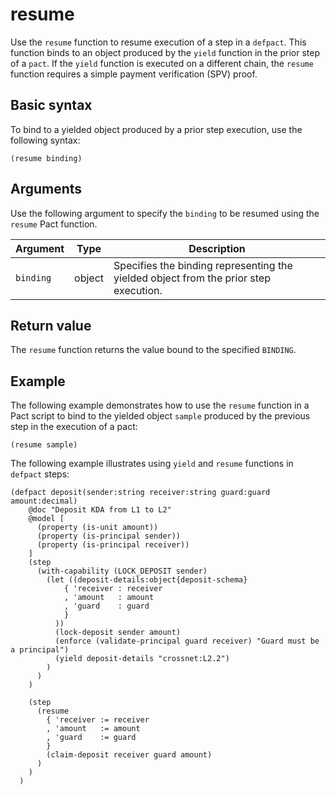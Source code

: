 # resume

Use the `resume` function to resume execution of a step in a `defpact`.
This function binds to an object produced by the `yield` function in the prior step of a `pact`. 
If the `yield` function is executed on a different chain, the `resume` function requires a simple payment verification (SPV) proof.

## Basic syntax

To bind to a yielded object produced by a prior step execution, use the following syntax:

```pact
(resume binding)
```

## Arguments

Use the following argument to specify the `binding` to be resumed using the `resume` Pact function.

| Argument | Type | Description |
| --- | --- | --- |
| `binding` | object | Specifies the binding representing the yielded object from the prior step execution. |

## Return value

The `resume` function returns the value bound to the specified `BINDING`.

## Example

The following example demonstrates how to use the `resume` function in a Pact script to bind to the yielded object `sample` produced by the previous step in the execution of a pact:

```pact
(resume sample)
```

The following example illustrates using `yield` and `resume` functions in `defpact` steps:

```pact
(defpact deposit(sender:string receiver:string guard:guard amount:decimal)
    @doc "Deposit KDA from L1 to L2"
    @model [
      (property (is-unit amount))
      (property (is-principal sender))
      (property (is-principal receiver))
    ]
    (step
      (with-capability (LOCK_DEPOSIT sender)
        (let ((deposit-details:object{deposit-schema}
            { 'receiver : receiver
            , 'amount   : amount
            , 'guard    : guard
            }
          ))
          (lock-deposit sender amount)
          (enforce (validate-principal guard receiver) "Guard must be a principal")
          (yield deposit-details "crossnet:L2.2")
        )
      )
    )

    (step
      (resume
        { 'receiver := receiver
        , 'amount   := amount
        , 'guard    := guard
        }
        (claim-deposit receiver guard amount)
      )
    )
  )
```  